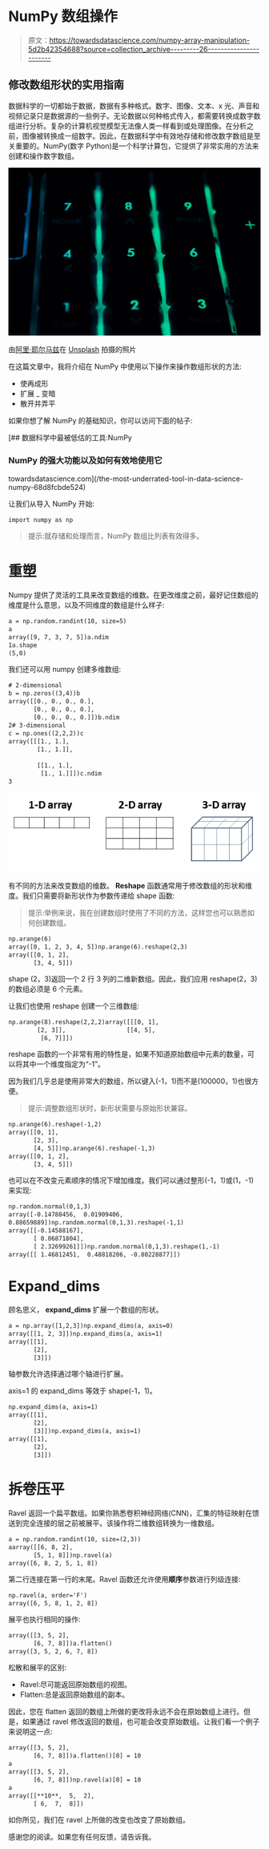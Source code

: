# NumPy 数组操作

> 原文：<https://towardsdatascience.com/numpy-array-manipulation-5d2b42354688?source=collection_archive---------26----------------------->

## 修改数组形状的实用指南

数据科学的一切都始于数据，数据有多种格式。数字、图像、文本、x 光、声音和视频记录只是数据源的一些例子。无论数据以何种格式传入，都需要转换成数字数组进行分析。复杂的计算机视觉模型无法像人类一样看到或处理图像。在分析之前，图像被转换成一组数字。因此，在数据科学中有效地存储和修改数字数组是至关重要的。NumPy(数字 Python)是一个科学计算包，它提供了非常实用的方法来创建和操作数字数组。

![](img/1297f868197a55705372e99f95a3d740.png)

由[阿里·耶尔马兹](https://unsplash.com/@zamansizturk?utm_source=unsplash&utm_medium=referral&utm_content=creditCopyText)在 [Unsplash](https://unsplash.com/s/photos/calculation?utm_source=unsplash&utm_medium=referral&utm_content=creditCopyText) 拍摄的照片

在这篇文章中，我将介绍在 NumPy 中使用以下操作来操作数组形状的方法:

*   使再成形
*   扩展 _ 变暗
*   散开并弄平

如果你想了解 NumPy 的基础知识，你可以访问下面的帖子:

[](/the-most-underrated-tool-in-data-science-numpy-68d8fcbde524) [## 数据科学中最被低估的工具:NumPy

### NumPy 的强大功能以及如何有效地使用它

towardsdatascience.com](/the-most-underrated-tool-in-data-science-numpy-68d8fcbde524) 

让我们从导入 NumPy 开始:

```
import numpy as np
```

> 提示:就存储和处理而言，NumPy 数组比列表有效得多。

# **重塑**

Numpy 提供了灵活的工具来改变数组的维数。在更改维度之前，最好记住数组的维度是什么意思，以及不同维度的数组是什么样子:

```
a = np.random.randint(10, size=5)
a
array([9, 7, 3, 7, 5])a.ndim
1a.shape
(5,0)
```

我们还可以用 numpy 创建多维数组:

```
# 2-dimensional
b = np.zeros((3,4))b
array([[0., 0., 0., 0.],        
       [0., 0., 0., 0.],        
       [0., 0., 0., 0.]])b.ndim
2# 3-dimensional
c = np.ones((2,2,2))c
array([[[1., 1.],         
        [1., 1.]],

        [[1., 1.],         
         [1., 1.]]])c.ndim
3
```

![](img/9581fa7c2b90458d155fce4531569fa9.png)

有不同的方法来改变数组的维数。 **Reshape** 函数通常用于修改数组的形状和维度。我们只需要将新形状作为参数传递给 shape 函数:

> 提示:举例来说，我在创建数组时使用了不同的方法，这样您也可以熟悉如何创建数组。

```
np.arange(6)
array([0, 1, 2, 3, 4, 5])np.arange(6).reshape(2,3)
array([[0, 1, 2],        
       [3, 4, 5]])
```

shape (2，3)返回一个 2 行 3 列的二维新数组。因此，我们应用 reshape(2，3)的数组必须是 6 个元素。

让我们也使用 reshape 创建一个三维数组:

```
np.arange(8).reshape(2,2,2)array([[[0, 1],         
        [2, 3]],                 [[4, 5],         
         [6, 7]]])
```

reshape 函数的一个非常有用的特性是，如果不知道原始数组中元素的数量，可以将其中一个维度指定为“-1”。

因为我们几乎总是使用非常大的数组，所以键入(-1，1)而不是(100000，1)也很方便。

> 提示:调整数组形状时，新形状需要与原始形状兼容。

```
np.arange(6).reshape(-1,2)
array([[0, 1],        
       [2, 3],        
       [4, 5]])np.arange(6).reshape(-1,3)
array([[0, 1, 2],        
       [3, 4, 5]])
```

也可以在不改变元素顺序的情况下增加维度。我们可以通过整形(-1，1)或(1，-1)来实现:

```
np.random.normal(0,1,3)
array([-0.14788456,  0.01909406,  0.88659889])np.random.normal(0,1,3).reshape(-1,1)
array([[-0.14588167],        
       [ 0.06871804],        
       [ 2.32699261]])np.random.normal(0,1,3).reshape(1,-1)
array([[ 1.46812451,  0.48818206, -0.80228877]])
```

# **Expand_dims**

顾名思义， **expand_dims** 扩展一个数组的形状。

```
a = np.array([1,2,3])np.expand_dims(a, axis=0)
array([[1, 2, 3]])np.expand_dims(a, axis=1)
array([[1],        
       [2],        
       [3]])
```

轴参数允许选择通过哪个轴进行扩展。

axis=1 的 expand_dims 等效于 shape(-1，1)。

```
np.expand_dims(a, axis=1)
array([[1],        
       [2],        
       [3]])np.expand_dims(a, axis=1)
array([[1],        
       [2],        
       [3]])
```

# **拆卷压平**

Ravel 返回一个扁平数组。如果你熟悉卷积神经网络(CNN)，汇集的特征映射在馈送到完全连接的层之前被展平。该操作将二维数组转换为一维数组。

```
a = np.random.randint(10, size=(2,3))
aarray([[6, 8, 2],        
       [5, 1, 8]])np.ravel(a)
array([6, 8, 2, 5, 1, 8])
```

第二行连接在第一行的末尾。Ravel 函数还允许使用**顺序**参数进行列级连接:

```
np.ravel(a, order='F')
array([6, 5, 8, 1, 2, 8])
```

展平也执行相同的操作:

```
array([[3, 5, 2],        
       [6, 7, 8]])a.flatten()
array([3, 5, 2, 6, 7, 8])
```

松散和展平的区别:

*   Ravel:尽可能返回原始数组的视图。
*   Flatten:总是返回原始数组的副本。

因此，您在 flatten 返回的数组上所做的更改将永远不会在原始数组上进行。但是，如果通过 ravel 修改返回的数组，也可能会改变原始数组。让我们看一个例子来说明这一点:

```
array([[3, 5, 2],        
       [6, 7, 8]])a.flatten()[0] = 10
a
array([[3, 5, 2],        
       [6, 7, 8]])np.ravel(a)[0] = 10
a
array([[**10**,  5,  2],        
       [ 6,  7,  8]])
```

如你所见，我们在 ravel 上所做的改变也改变了原始数组。

感谢您的阅读。如果您有任何反馈，请告诉我。